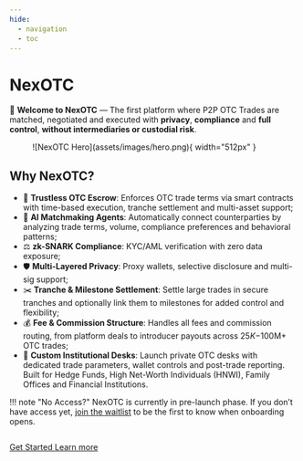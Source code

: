 ```yaml
---
hide:
  - navigation
  - toc
---
```


# NexOTC

🚀 **Welcome to NexOTC** — The first platform where P2P OTC Trades are matched, negotiated and executed with **privacy**, **compliance** and **full control**, **without intermediaries or custodial risk**.

<figure markdown>
  ![NexOTC Hero](assets/images/hero.png){ width="512px" }
</figure>

## Why NexOTC?

- 🔐 **Trustless OTC Escrow**: Enforces OTC trade terms via smart contracts with time-based execution, tranche settlement and multi-asset support;
- 🤖 **AI Matchmaking Agents**: Automatically connect counterparties by analyzing trade terms, volume, compliance preferences and behavioral patterns;
- ⚖️ **zk-SNARK Compliance**: KYC/AML verification with zero data exposure;
- 🛡️ **Multi-Layered Privacy**: Proxy wallets, selective disclosure and multi-sig support;
- ✂️ **Tranche & Milestone Settlement**: Settle large trades in secure tranches and optionally link them to milestones for added control and flexibility;
- 💰 **Fee & Commission Structure**: Handles all fees and commission routing, from platform deals to introducer payouts across $25K-$100M+ OTC trades;
- 🏦 **Custom Institutional Desks**: Launch private OTC desks with dedicated trade parameters, wallet controls and post-trade reporting. Built for Hedge Funds, High Net-Worth Individuals (HNWI), Family Offices and Financial Institutions.

!!! note "No Access?"
    NexOTC is currently in pre-launch phase. If you don’t have access yet, [join the waitlist](nexotc/waitlist.md) to be the first to know when onboarding opens.

<div style="margin-top: 2em">
<a href="nexotc/getting-started/" class="md-button md-button--primary">
Get Started
</a>
<a href="modules/overview/" class="md-button">
Learn more
</a>
</div>